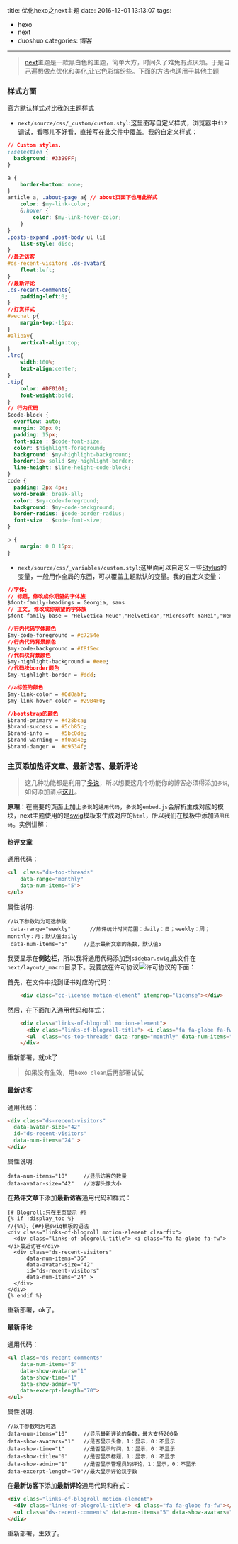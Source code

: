 title: 优化hexo之next主题
date: 2016-12-01 13:13:07
tags: 
- hexo
- next
- duoshuo
categories: 博客
---
>[next](http://theme-next.iissnan.com/)主题是一款黑白色的主题，简单大方，时间久了难免有点厌烦。于是自己遍想做点优化和美化,让它色彩缤纷些。下面的方法也适用于其他主题

### 样式方面
[官方默认样式](http://notes.iissnan.com/)对比[我的主题样式](http://jintang.github.io/)  
- `next/source/css/_custom/custom.styl`:这里面写自定义样式，浏览器中`f12`调试，看哪儿不好看，直接写在此文件中覆盖。我的自定义样式：
``` css
// Custom styles.
::selection {
  background: #3399FF;
}

a {
    border-bottom: none;
}
article a, .about-page a{ // about页面下也用此样式
	color: $my-link-color;
	&:hover {
	    color: $my-link-hover-color;
	}
}
.posts-expand .post-body ul li{
	list-style: disc;
}
//最近访客
#ds-recent-visitors .ds-avatar{
	float:left;
}
//最新评论
.ds-recent-comments{
	padding-left:0;
}
//打赏样式
#wechat p{
	margin-top:-16px;
}
#alipay{
	vertical-align:top;
}
.lrc{
	width:100%;
	text-align:center;
}
.tip{
	color: #DF0101;
	font-weight:bold;
}
// 行内代码
$code-block {
  overflow: auto;
  margin: 20px 0;
  padding: 15px;
  font-size : $code-font-size;
  color: $highlight-foreground;
  background: $my-highlight-background;
  border:1px solid $my-highlight-border;
  line-height: $line-height-code-block;
}
code {
  padding: 2px 4px;
  word-break: break-all;
  color: $my-code-foreground;
  background: $my-code-background;
  border-radius: $code-border-radius;
  font-size : $code-font-size;
}

p {
    margin: 0 0 15px;
}
```
<!-- more -->
- `next/source/css/_variables/custom.styl`:这里面可以自定义一些[Stylus](http://www.zhangxinxu.com/jq/stylus/)的变量，一般用作全局的东西，可以覆盖主题默认的变量。我的自定义变量：
``` css
//字体:
// 标题，修改成你期望的字体族
$font-family-headings = Georgia, sans
// 正文, 修改成你期望的字体族
$font-family-base = "Helvetica Neue","Helvetica","Microsoft YaHei","WenQuanYi Micro 	Hei",Arial,sans-serif

//行内代码字体颜色
$my-code-foreground = #c7254e
//行内代码背景颜色
$my-code-background = #f8f5ec
//代码块背景颜色
$my-highlight-background = #eee;
//代码块border颜色
$my-highlight-border = #ddd;

//a标签的颜色
$my-link-color = #0d8abf;
$my-link-hover-color = #29B4F0;

//bootstrap的颜色
$brand-primary = #428bca;
$brand-success = #5cb85c;
$brand-info =    #5bc0de;
$brand-warning = #f0ad4e;
$brand-danger =  #d9534f;
```

### 主页添加热评文章、最新访客、最新评论
>这几种功能都是利用了[多说](http://dev.duoshuo.com/docs)，所以想要这几个功能你的博客必须得添加`多说`,如何添加请点[这儿](http://theme-next.iissnan.com/third-party-services.html)。

**原理**：在需要的页面上加上`多说`的`通用代码`，`多说`的`embed.js`会解析生成对应的模块，next主题使用的是[swig](http://yangxiaofu.com/swig/)模板来生成对应的`html`，所以我们在模板中添加`通用代码`。实例讲解：
#### 热评文章
通用代码：
``` html
<ul  class="ds-top-threads" 
    data-range="monthly" 
    data-num-items="5">
</ul>
```
属性说明:
``` 
//以下参数均为可选参数
 data-range="weekly"      //热评统计时间范围：daily：日；weekly：周；monthly：月；默认值daily
 data-num-items="5"     //显示最新文章的条数，默认值5
```

我要显示在**侧边栏**，所以我将通用代码添加到`sidebar.swig`,此文件在`next/layout/_macro`目录下。我要放在许可协议![许可协议](https://tang-blog-1257996120.cos-website.ap-chengdu.myqcloud.com/blog_license.png)的下面：

首先，在文件中找到证书对应的代码：  
``` html
    <div class="cc-license motion-element" itemprop="license"></div>
```
然后，在下面加入通用代码和样式：
``` html
    <div class="links-of-blogroll motion-element">
      <div class="links-of-blogroll-title"> <i class="fa fa-globe fa-fw"></i>热评文章</div>
      <ul  class="ds-top-threads" data-range="monthly" data-num-items="5"></ul>
    </div>
```
重新部署，就ok了  
>如果没有生效，用`hexo clean`后再部署试试

#### 最新访客
通用代码：
``` html
<div class="ds-recent-visitors"
  data-avatar-size="42"
  id="ds-recent-visitors" 
  data-num-items="24" >
</div>
```
属性说明:
``` 
data-num-items="10"     //显示访客的数量
data-avatar-size="42"   //访客头像大小   
```
在**热评文章**下添加**最新访客**通用代码和样式：
``` 
{# Blogroll:只在主页显示 #}
{% if !display_toc %}
//{%%}、{##}是swig模板的语法
<div class="links-of-blogroll motion-element clearfix">
  <div class="links-of-blogroll-title"> <i class="fa fa-globe fa-fw"></i>最近访客</div>
  <div class="ds-recent-visitors"
      data-num-items="36"
      data-avatar-size="42"
      id="ds-recent-visitors" 
      data-num-items="24" >
  </div>
</div>
{% endif %}
```
重新部署，ok了。  

#### 最新评论
通用代码：
``` html
<ul class="ds-recent-comments" 
    data-num-items="5" 
    data-show-avatars="1" 
    data-show-time="1" 
    data-show-admin="0" 
    data-excerpt-length="70">
</ul>
```
属性说明:
``` 
//以下参数均为可选
data-num-items="10"     //显示最新评论的条数，最大支持200条
data-show-avatars="1"   //是否显示头像，1：显示，0：不显示
data-show-time="1"      //是否显示时间，1：显示，0：不显示
data-show-title="0"     //是否显示标题，1：显示，0：不显示
data-show-admin="1"     //是否显示管理员的评论，1：显示，0：不显示
data-excerpt-length="70"//最大显示评论汉字数
```
在**最新访客**下添加**最新评论**通用代码和样式：
``` html
<div class="links-of-blogroll motion-element">
  <div class="links-of-blogroll-title"> <i class="fa fa-globe fa-fw"></i>最新评论</div>
  <ul class="ds-recent-comments" data-num-items="5" data-show-avatars="1" data-show-time="1" data-show-admin="0" data-excerpt-length="70"></ul>
</div>
```
重新部署，生效了。
